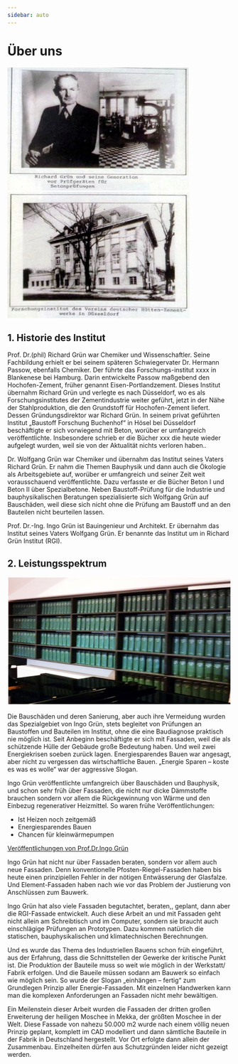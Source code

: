 ```yaml
---
sidebar: auto
---
```

# Über uns
![about1](/about1.jpg)
![about1](/about2.jpg)

## 1. Historie des Institut
Prof. Dr.(phil) Richard Grün war Chemiker und Wissenschaftler.  Seine Fachbildung erhielt er bei seinem späteren Schwiegervater Dr. Hermann Passow, ebenfalls Chemiker. Der führte das Forschungs-institut xxxx in Blankenese bei Hamburg. Darin entwickelte Passow maßgebend den Hochofen-Zement, früher genannt Eisen-Portlandzement. Dieses Institut übernahm Richard Grün und verlegte es nach Düsseldorf, wo es als Forschungsinstitutes der Zementindustrie weiter geführt, jetzt in der Nähe der Stahlproduktion, die den Grundstoff für Hochofen-Zement liefert. Dessen Gründungsdirektor war Richard Grün. In seinem privat geführten Institut „Baustoff Forschung Buchenhof“ in Hösel bei Düsseldorf beschäftigte er sich vorwiegend mit Beton, worüber er umfangreich veröffentlichte. Insbesondere schrieb er die Bücher xxx die heute wieder aufgelegt wurden, weil sie von der Aktualität nichts verloren haben..   

Dr. Wolfgang Grün war Chemiker und übernahm das Institut seines Vaters Richard Grün.  Er nahm die Themen Bauphysik und dann auch die Ökologie als Arbeitsgebiete auf, worüber er umfangreich und seiner Zeit weit vorausschauend veröffentlichte. Dazu verfasste er die Bücher Beton I und Beton II über Spezialbetone. Neben Baustoff-Prüfung für die Industrie und bauphysikalischen Beratungen spezialisierte sich Wolfgang Grün auf Bauschäden, weil diese sich nicht ohne die Prüfung am Baustoff und an den Bauteilen nicht beurteilen lassen.  

Prof. Dr.-Ing. Ingo Grün ist Bauingenieur und Architekt. Er übernahm das Institut seines Vaters Wolfgang Grün. Er benannte das Institut um in Richard Grün Institut (RGI).    

## 2. Leistungsspektrum

![about3](/about3.jpg)

Die Bauschäden und deren Sanierung, aber auch ihre Vermeidung wurden das Spezialgebiet von Ingo Grün, stets begleitet von Prüfungen an Baustoffen und Bauteilen im Institut, ohne die eine Baudiagnose praktisch nie möglich ist. Seit Anbeginn beschäftigte er sich mit Fassaden, weil die als schützende Hülle der Gebäude große Bedeutung haben. Und weil zwei Energiekrisen soeben zurück lagen. Energiesparendes Bauen war angesagt, aber nicht zu vergessen das wirtschaftliche Bauen. „Energie Sparen – koste es was es wolle“ war der aggressive Slogan.   

Ingo Grün veröffentlichte umfangreich über Bauschäden und Bauphysik, und schon sehr früh über Fassaden, die nicht nur dicke Dämmstoffe brauchen sondern vor allem die Rückgewinnung von Wärme und den Einbezug regenerativer Heizmittel. So waren frühe Veröffentlichungen:  

- Ist Heizen noch zeitgemäß
- Energiesparendes Bauen
- Chancen für kleinwärmepumpen

 [Veröffentlichungen von Prof.Dr.Ingo Grün](http://www.ingo-gruen.de " Prof.Dr.Ingo Grün")

Ingo Grün hat nicht nur über Fassaden beraten, sondern vor allem auch neue Fassaden. Denn konventionelle Pfosten-Riegel-Fassaden haben bis heute einen prinzipiellen Fehler in der nötigen Entwässerung der Glasfalze. Und Element-Fassaden haben nach wie vor das Problem der Justierung von Anschlüssen zum Bauwerk.  

Ingo Grün hat also viele Fassaden begutachtet, beraten,, geplant, dann aber die RGI-Fassade entwickelt.
Auch diese Arbeit an und mit Fassaden geht nicht allein am Schreibtisch und im Computer, sondern sie braucht auch einschlägige Prüfungen an Prototypen. Dazu kommen natürlich die statischen, bauphysikalischen und klimatechnischen Berechnungen.   

Und es wurde das Thema des Industriellen Bauens schon früh eingeführt, aus der Erfahrung, dass die Schnittstellen der Gewerke der kritische Punkt ist. Die Produktion der Bauteile muss so weit wie möglich in der Werkstatt/ Fabrik erfolgen. Und die Baueile müssen sodann am Bauwerk so einfach wie möglich sein. So wurde der Slogan „einhängen – fertig“ zum Grundlegen Prinzip aller Energie-Fassaden. Mit einzelnen Handwerken kann man die komplexen Anforderungen an Fassaden nicht mehr bewältigen.  

Ein Meilenstein dieser Arbeit wurden die Fassaden der dritten großen Erweiterung der heiligen Moschee in Mekka, der größten Moschee in der Welt. Diese Fassade von nahezu 50.000 m2 wurde nach einem völlig neuen Prinzip geplant, komplett im CAD modelliert und dann sämtliche Bauteile in der Fabrik in Deutschland hergestellt. Vor Ort erfolgte dann allein der Zusammenbau. Einzelheiten dürfen aus Schutzgründen leider nicht gezeigt werden.  
